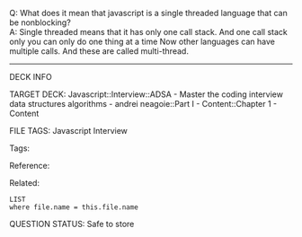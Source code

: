 Q: What does it mean that javascript is a single threaded language that can be nonblocking?  
A: Single threaded means that it has only one call stack. And one call stack only you can only do one thing at a time Now other languages can have multiple calls. And these are called multi-thread.


---

DECK INFO

TARGET DECK: Javascript::Interview::ADSA - Master the coding interview data structures algorithms - andrei neagoie::Part I - Content::Chapter 1 - Content

FILE TAGS: Javascript Interview

Tags:

Reference:

Related:

```dataview
LIST
where file.name = this.file.name
```

QUESTION STATUS: Safe to store